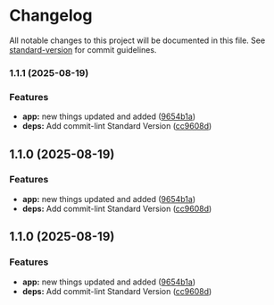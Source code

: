 # Changelog

All notable changes to this project will be documented in this file. See [standard-version](https://github.com/conventional-changelog/standard-version) for commit guidelines.

### 1.1.1 (2025-08-19)


### Features

* **app:** new things updated and added ([9654b1a](https://github.com/sundeeseeyou/foodies/commit/9654b1acf7657f9e89cfd3d6d64bbdc447af8a63))
* **deps:** Add commit-lint Standard Version ([cc9608d](https://github.com/sundeeseeyou/foodies/commit/cc9608d9dfd5f652da902271ee75329a94a5bd43))

## 1.1.0 (2025-08-19)


### Features

* **app:** new things updated and added ([9654b1a](https://github.com/sundeeseeyou/foodies/commit/9654b1acf7657f9e89cfd3d6d64bbdc447af8a63))
* **deps:** Add commit-lint Standard Version ([cc9608d](https://github.com/sundeeseeyou/foodies/commit/cc9608d9dfd5f652da902271ee75329a94a5bd43))

## 1.1.0 (2025-08-19)


### Features

* **app:** new things updated and added ([9654b1a](https://github.com/sundeeseeyou/foodies/commit/9654b1acf7657f9e89cfd3d6d64bbdc447af8a63))
* **deps:** Add commit-lint Standard Version ([cc9608d](https://github.com/sundeeseeyou/foodies/commit/cc9608d9dfd5f652da902271ee75329a94a5bd43))
